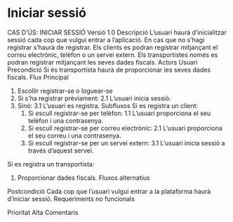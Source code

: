# Iniciar sessió

CAS D’ÚS:
INICIAR SESSIÓ
Versió
1.0
Descripció
L’usuari haurà d’inicialitzar sessió cada cop que vulgui entrar a l’aplicació. En cas que no s’hagi registrar s’haurà de registrar. Els clients es podran registrar mitjançant el correu electrònic, telèfon o un servei extern. Els transportistes només es podran registrar mitjançant les seves dades fiscals.
Actors
Usuari
Precondició
Si és transportista haurà de proporcionar les seves dades fiscals.
Flux Principal
1. Escollir registrar-se o loguear-se
2. Si s’ha registrar prèviament:
   2.1 L’usuari inicia sessió.
3. Sinó:
   3.1 L’usuari es registra.
Subfluxos
Si es registra un client:
   1. Si escull registrar-se per telèfon:
      1.1 L’usuari proporciona el seu telèfon i una contrasenya.
   2. Si escull registrar-se per correu electrònic:
      2.1 L’usuari proporciona el seu correu i una contrasenya.
   3. Si escull registrar-se per un servei extern:
      3.1 L’usuari inicia sessió a través d’aquest servei.

Si es registra un transportista:
   1. Proporcionar dades fiscals.
Fluxos alternatius


Postcondició
Cada cop que l’usuari vulgui entrar a la plataforma haurà d’iniciar sessió.
Requeriments no funcionals


Prioritat
Alta
Comentaris



